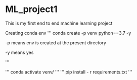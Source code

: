 # ML_project1

This is my first end to end machine learning project


Creating conda env
'''
conda create -p venv python==3.7 -y

-p means env is created at the present directory

-y means yes

'''

'''
conda activate venv/
'''
'''
pip install - r requirements.txt
'''